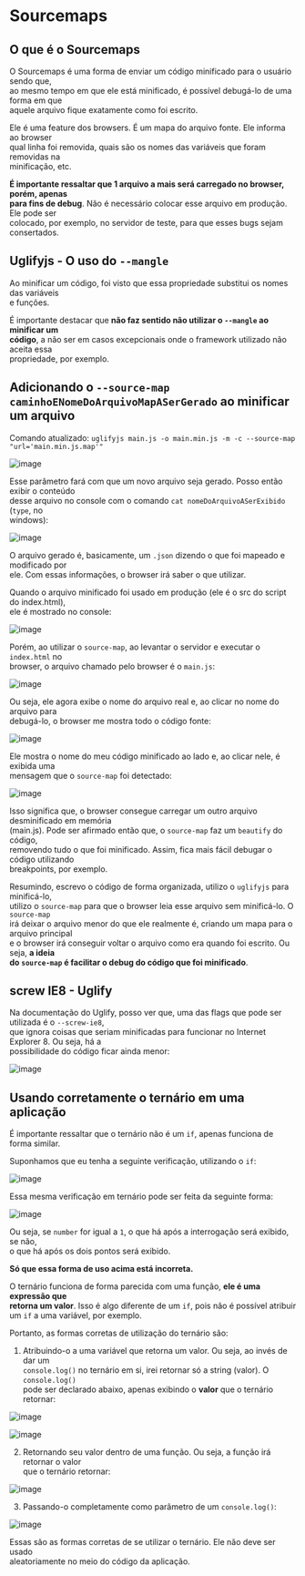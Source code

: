 # Sourcemaps  

## O que é o Sourcemaps  
O Sourcemaps é uma forma de enviar um código minificado para o usuário sendo que,  
ao mesmo tempo em que ele está minificado, é possível debugá-lo de uma forma em que  
aquele arquivo fique exatamente como foi escrito.  

Ele é uma feature dos browsers. É um mapa do arquivo fonte. Ele informa ao browser  
qual linha foi removida, quais são os nomes das variáveis que foram removidas na  
minificação, etc.  

**É importante ressaltar que 1 arquivo a mais será carregado no browser, porém, apenas  
para fins de debug**. Não é necessário colocar esse arquivo em produção. Ele pode ser  
colocado, por exemplo, no servidor de teste, para que esses bugs sejam consertados.  

## Uglifyjs - O uso do `--mangle` 
Ao minificar um código, foi visto que essa propriedade substitui os nomes das variáveis  
e funções.  

É importante destacar que **não faz sentido não utilizar o `--mangle` ao minificar um  
código**, a não ser em casos excepcionais onde o framework utilizado não aceita essa  
propriedade, por exemplo.  

## Adicionando o `--source-map caminhoENomeDoArquivoMapASerGerado` ao minificar um arquivo 
Comando atualizado: `uglifyjs main.js -o main.min.js -m -c --source-map "url='main.min.js.map'"`  

![image](https://user-images.githubusercontent.com/29297788/33807164-8776e2bc-ddb9-11e7-89a1-02472feec0a3.png)

Esse parâmetro fará com que um novo arquivo seja gerado. Posso então exibir o conteúdo  
desse arquivo no console com o comando `cat nomeDoArquivoASerExibido` (`type`, no  
windows):  

![image](https://user-images.githubusercontent.com/29297788/33807181-d4a525e4-ddb9-11e7-8de0-4dad0c1c174b.png)

O arquivo gerado é, basicamente, um `.json` dizendo o que foi mapeado e modificado por  
ele. Com essas informações, o browser irá saber o que utilizar.  

Quando o arquivo minificado foi usado em produção (ele é o src do script do index.html),  
ele é mostrado no console:  

![image](https://user-images.githubusercontent.com/29297788/33807213-42cbc424-ddba-11e7-89cf-d8a8c949c32a.png)

Porém, ao utilizar o `source-map`, ao levantar o servidor e executar o `index.html` no  
browser, o arquivo chamado pelo browser é o `main.js`:  

![image](https://user-images.githubusercontent.com/29297788/33807230-90566082-ddba-11e7-8674-f3ab9da8bbb5.png)

Ou seja, ele agora exibe o nome  do arquivo real e, ao clicar no nome do arquivo para  
debugá-lo, o browser me mostra todo o código fonte:  

![image](https://user-images.githubusercontent.com/29297788/33807260-d7b2b174-ddba-11e7-9c0f-475ac308f275.png)

Ele mostra o nome do meu código minificado ao lado e, ao clicar nele, é exibida uma  
mensagem que o `source-map` foi detectado:  

![image](https://user-images.githubusercontent.com/29297788/33807265-0f90de86-ddbb-11e7-9b4d-171efd4546e3.png)

Isso significa que, o browser consegue carregar um outro arquivo desminificado em memória  
(main.js). Pode ser afirmado então que, o `source-map` faz um `beautify` do código,  
removendo tudo o que foi minificado. Assim, fica mais fácil debugar o código utilizando  
breakpoints, por exemplo.  

Resumindo, escrevo o código de forma organizada, utilizo o `uglifyjs` para minificá-lo,  
utilizo o `source-map` para que o browser leia esse arquivo sem minificá-lo. O `source-map`  
irá deixar o arquivo menor do que ele realmente é, criando um mapa para o arquivo principal  
e o browser irá conseguir voltar o arquivo como era quando foi escrito. Ou seja, **a ideia  
do `source-map` é facilitar o debug do código que foi minificado**.  

## screw IE8 - Uglify 
Na documentação do Uglify, posso ver que, uma das flags que pode ser utilizada é o `--screw-ie8`,  
que ignora coisas que seriam minificadas para funcionar no Internet Explorer 8. Ou seja, há a  
possibilidade do código ficar ainda menor:  

![image](https://user-images.githubusercontent.com/29297788/33811096-164ee8b4-ddf5-11e7-8785-d3ea574073ef.png)

## Usando corretamente o ternário em uma aplicação  
É importante ressaltar que o ternário não é um `if`, apenas funciona de forma similar.  

Suponhamos que eu tenha a seguinte verificação, utilizando o `if`:  

![image](https://user-images.githubusercontent.com/29297788/33811135-b4fab524-ddf5-11e7-9d4c-c87dd78db69d.png)

Essa mesma verificação em ternário pode ser feita da seguinte forma:  

![image](https://user-images.githubusercontent.com/29297788/33811154-1c58e25e-ddf6-11e7-91e7-cf380187db56.png)

Ou seja, se `number` for igual a `1`, o que há após a interrogação será exibido, se não,  
o que há após os dois pontos será exibido.  

**Só que essa forma de uso acima está incorreta.**

O ternário funciona de forma parecida com uma função, **ele é uma expressão que  
retorna um valor**. Isso é algo diferente de um `if`, pois não é possível atribuir  
um `if` a uma variável, por exemplo.  

Portanto, as formas corretas de utilização do ternário são:  

1. Atribuindo-o a uma variável que retorna um valor. Ou seja, ao invés de dar um  
`console.log()` no ternário em si, irei retornar só a string (valor). O `console.log()`  
pode ser declarado abaixo, apenas exibindo o **valor** que o ternário retornar:  

![image](https://user-images.githubusercontent.com/29297788/33811203-06759ff8-ddf7-11e7-8c7a-9fabe8678c3b.png)

![image](https://user-images.githubusercontent.com/29297788/33811210-1bde7fa4-ddf7-11e7-8877-d3869ed77a36.png)

2. Retornando seu valor dentro de uma função. Ou seja, a função irá retornar o valor  
que o ternário retornar:  

![image](https://user-images.githubusercontent.com/29297788/33811231-6447b382-ddf7-11e7-9e0d-416387953a2a.png)

3. Passando-o completamente como parâmetro de um `console.log()`:  

![image](https://user-images.githubusercontent.com/29297788/33811269-4a27752c-ddf8-11e7-81a6-6b956840b492.png)

Essas são as formas corretas de se utilizar o ternário. Ele não deve ser usado  
aleatoriamente no meio do código da aplicação.  

